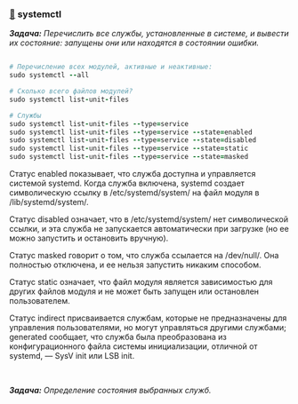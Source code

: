 ### [:diamond_shape_with_a_dot_inside:](#toc) <a name='3'>systemctl</a>

_**Задача:** Перечислить все службы, установленные в системе, и вывести их состояние: запущены они или находятся в состоянии ошибки._

```ruby

# Перечисление всех модулей, активные и неактивные:
sudo systemctl --all

# Сколько всего файлов модулей?
sudo systemctl list-unit-files

# Службы
sudo systemctl list-unit-files --type=service
sudo systemctl list-unit-files --type=service --state=enabled
sudo systemctl list-unit-files --type=service --state=disabled
sudo systemctl list-unit-files --type=service --state=static
sudo systemctl list-unit-files --type=service --state=masked
```


Статус enabled показывает, что служба доступна и управляется системой systemd. Когда служба включена, systemd создает символическую ссылку в /etc/systemd/system/ на файл модуля в /lib/systemd/system/. 

Статус disabled означает, что в /etc/systemd/system/ нет символической ссылки, и эта служба не запускается автоматически при загрузке (но ее можно запустить и остановить вручную).

Статус masked говорит о том, что служба ссылается на /dev/null/. Она полностью отключена, и ее нельзя запустить никаким способом.

Статус static означает, что файл модуля является зависимостью для других файлов модуля и не может быть запущен или остановлен пользователем.

Статус indirect присваивается службам, которые не предназначены для управления пользователями, но могут управляться другими службами; generated сообщает, что служба была преобразована из конфигурационного файла системы инициализации, отличной от systemd, — SysV init или LSB init.


<br>

_**Задача:** Определение состояния выбранных служб._
